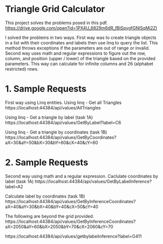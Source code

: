 # Triangle Grid Calculator
This project solves the problems posed in this pdf. 
https://drive.google.com/open?id=1PX4U_6829m6dR_fBjSpygfGNISqMi2ZI

I solved the problems in two ways.
First way was to create triangle objects in a list with their coordinates and labels then use linq to query the list. This method throws exceptions if the parameters are out of range or invalid.
Second way uses math and regular expressions to figure out the row, column, and position (upper / lower) of the triangle based on the provided parameters. This way can calculate for infinite columns and 26 (alphabet restricted) rows.

# 1. Sample Requests 
First way using Linq entities.
Using linq - Get all Triangles 
https://localhost:44384/api/values/AllTriangles

Using linq - Get a triangle by label (task 1A) 
https://localhost:44384/api/values/GetByLabel?label=C6

Using linq - Get a triangle by coordinates (task 1B) 
https://localhost:44384/api/values/GetByCoordinates?aX=30&aY=50&bX=30&bY=60&cX=40&cY=60

# 2. Sample Requests
Second way using math and a regular expression.
Caclulate coordinates by label (task 1A) 
https://localhost:44384/api/values/GetByLabelInference?label=A2

Calculate label by coordinates (task 1B) 
https://localhost:44384/api/values/GetByInferenceCoordinates?aX=40&aY=30&bX=40&bY=40&cX=50&cY=40

The following are beyond the grid provided.
https://localhost:44384/api/values/GetByInferenceCoordinates?aX=2050&aY=60&bX=2050&bY=70&cX=2060&cY=70

https://localhost:44384/api/values/getbylabelinference?label=G411